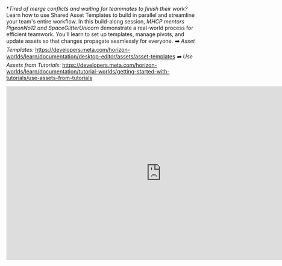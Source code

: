 **Tired of merge conflicts and waiting for teammates to finish their work?* Learn how to use Shared Asset Templates to build in parallel and streamline your team's entire workflow. In this build-along session, *MHCP mentors PigeonNo12 and SpaceGlitterUnicorn* demonstrate a real-world process for efficient teamwork. You'll learn to set up templates, manage pivots, and update assets so that changes propagate seamlessly for everyone.
*➡️ Asset Templates:* https://developers.meta.com/horizon-worlds/learn/documentation/desktop-editor/assets/asset-templates
*➡️ Use Assets from Tutorials:* https://developers.meta.com/horizon-worlds/learn/documentation/tutorial-worlds/getting-started-with-tutorials/use-assets-from-tutorials


<iframe width="821" height="462" src="https://www.youtube.com/embed/Q18hoNIK1Kk" title="Build-Along: Team Up! Smarter Collabs with Asset Templates with PigeonNo12 &amp; SpaceGlitterUnicorn" frameborder="0" allow="accelerometer; autoplay; clipboard-write; encrypted-media; gyroscope; picture-in-picture; web-share" referrerpolicy="strict-origin-when-cross-origin" allowfullscreen></iframe>
